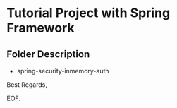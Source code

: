 # Tutorial Project with Spring Framework

## Folder Description ##

* spring-security-inmemory-auth

Best Regards,

EOF.